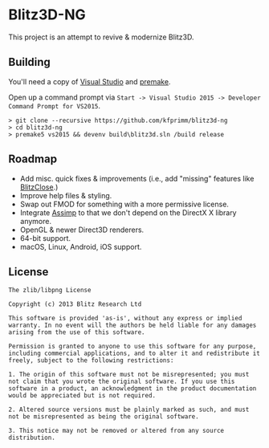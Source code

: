 # Blitz3D-NG

This project is an attempt to revive & modernize Blitz3D.

## Building

You'll need a copy of [Visual Studio](https://www.visualstudio.com/vs/community/) and [premake](https://premake.github.io/download.html).

Open up a command prompt via `Start -> Visual Studio 2015 -> Developer Command Prompt for VS2015`.

```
> git clone --recursive https://github.com/kfprimm/blitz3d-ng
> cd blitz3d-ng
> premake5 vs2015 && devenv build\blitz3d.sln /build release
```

## Roadmap

- Add misc. quick fixes & improvements (i.e., add "missing" features like [BlitzClose](http://www.blitzbasic.com/codearcs/codearcs.php?code=832).)
- Improve help files & styling.
- Swap out FMOD for something with a more permissive license.
- Integrate [Assimp](http://www.assimp.org/) to that we don't depend on the DirectX X library anymore.
- OpenGL & newer Direct3D renderers.
- 64-bit support.
- macOS, Linux, Android, iOS support.

## License

```
The zlib/libpng License

Copyright (c) 2013 Blitz Research Ltd

This software is provided 'as-is', without any express or implied warranty. In no event will the authors be held liable for any damages arising from the use of this software.

Permission is granted to anyone to use this software for any purpose, including commercial applications, and to alter it and redistribute it freely, subject to the following restrictions:

1. The origin of this software must not be misrepresented; you must not claim that you wrote the original software. If you use this software in a product, an acknowledgment in the product documentation would be appreciated but is not required.

2. Altered source versions must be plainly marked as such, and must not be misrepresented as being the original software.

3. This notice may not be removed or altered from any source distribution.
```
